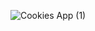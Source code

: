 

![Cookies App (1)](https://github.com/user-attachments/assets/0cbf27bb-01f1-45df-b97a-0bf799aa02d4)


